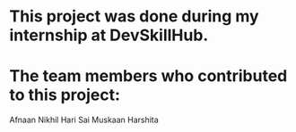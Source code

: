 
# This project was done during my internship at DevSkillHub.


# The team members who contributed to this project:

Afnaan
Nikhil
Hari Sai
Muskaan
Harshita

